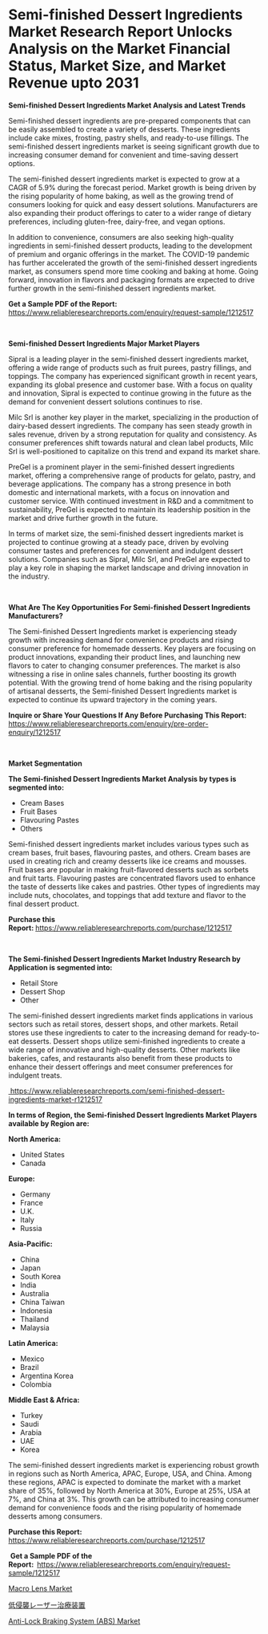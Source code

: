 <p><h1>Semi-finished Dessert Ingredients Market Research Report Unlocks Analysis on the Market Financial Status, Market Size, and Market Revenue upto 2031</h1></p><p><strong>Semi-finished Dessert Ingredients Market Analysis and Latest Trends</strong></p>
<p><p>Semi-finished dessert ingredients are pre-prepared components that can be easily assembled to create a variety of desserts. These ingredients include cake mixes, frosting, pastry shells, and ready-to-use fillings. The semi-finished dessert ingredients market is seeing significant growth due to increasing consumer demand for convenient and time-saving dessert options. </p><p>The semi-finished dessert ingredients market is expected to grow at a CAGR of 5.9% during the forecast period. Market growth is being driven by the rising popularity of home baking, as well as the growing trend of consumers looking for quick and easy dessert solutions. Manufacturers are also expanding their product offerings to cater to a wider range of dietary preferences, including gluten-free, dairy-free, and vegan options. </p><p>In addition to convenience, consumers are also seeking high-quality ingredients in semi-finished dessert products, leading to the development of premium and organic offerings in the market. The COVID-19 pandemic has further accelerated the growth of the semi-finished dessert ingredients market, as consumers spend more time cooking and baking at home. Going forward, innovation in flavors and packaging formats are expected to drive further growth in the semi-finished dessert ingredients market.</p></p>
<p><strong>Get a Sample PDF of the Report:&nbsp;</strong> <a href="https://www.reliableresearchreports.com/enquiry/request-sample/1212517">https://www.reliableresearchreports.com/enquiry/request-sample/1212517</a></p>
<p>&nbsp;</p>
<p><strong>Semi-finished Dessert Ingredients Major Market Players</strong></p>
<p><p>Sipral is a leading player in the semi-finished dessert ingredients market, offering a wide range of products such as fruit purees, pastry fillings, and toppings. The company has experienced significant growth in recent years, expanding its global presence and customer base. With a focus on quality and innovation, Sipral is expected to continue growing in the future as the demand for convenient dessert solutions continues to rise.</p><p>Milc Srl is another key player in the market, specializing in the production of dairy-based dessert ingredients. The company has seen steady growth in sales revenue, driven by a strong reputation for quality and consistency. As consumer preferences shift towards natural and clean label products, Milc Srl is well-positioned to capitalize on this trend and expand its market share.</p><p>PreGel is a prominent player in the semi-finished dessert ingredients market, offering a comprehensive range of products for gelato, pastry, and beverage applications. The company has a strong presence in both domestic and international markets, with a focus on innovation and customer service. With continued investment in R&D and a commitment to sustainability, PreGel is expected to maintain its leadership position in the market and drive further growth in the future.</p><p>In terms of market size, the semi-finished dessert ingredients market is projected to continue growing at a steady pace, driven by evolving consumer tastes and preferences for convenient and indulgent dessert solutions. Companies such as Sipral, Milc Srl, and PreGel are expected to play a key role in shaping the market landscape and driving innovation in the industry.</p></p>
<p>&nbsp;</p>
<p><strong>What Are The Key Opportunities For Semi-finished Dessert Ingredients Manufacturers?</strong></p>
<p><p>The Semi-finished Dessert Ingredients market is experiencing steady growth with increasing demand for convenience products and rising consumer preference for homemade desserts. Key players are focusing on product innovations, expanding their product lines, and launching new flavors to cater to changing consumer preferences. The market is also witnessing a rise in online sales channels, further boosting its growth potential. With the growing trend of home baking and the rising popularity of artisanal desserts, the Semi-finished Dessert Ingredients market is expected to continue its upward trajectory in the coming years.</p></p>
<p><strong>Inquire or Share Your Questions If Any Before Purchasing This Report:</strong> <a href="https://www.reliableresearchreports.com/enquiry/pre-order-enquiry/1212517">https://www.reliableresearchreports.com/enquiry/pre-order-enquiry/1212517</a></p>
<p>&nbsp;</p>
<p><strong>Market Segmentation</strong></p>
<p><strong>The Semi-finished Dessert Ingredients Market Analysis by types is segmented into:</strong></p>
<p><ul><li>Cream Bases</li><li>Fruit Bases</li><li>Flavouring Pastes</li><li>Others</li></ul></p>
<p><p>Semi-finished dessert ingredients market includes various types such as cream bases, fruit bases, flavouring pastes, and others. Cream bases are used in creating rich and creamy desserts like ice creams and mousses. Fruit bases are popular in making fruit-flavored desserts such as sorbets and fruit tarts. Flavouring pastes are concentrated flavors used to enhance the taste of desserts like cakes and pastries. Other types of ingredients may include nuts, chocolates, and toppings that add texture and flavor to the final dessert product.</p></p>
<p><strong>Purchase this Report:&nbsp;</strong><a href="https://www.reliableresearchreports.com/purchase/1212517">https://www.reliableresearchreports.com/purchase/1212517</a></p>
<p>&nbsp;</p>
<p><strong>The Semi-finished Dessert Ingredients Market Industry Research by Application is segmented into:</strong></p>
<p><ul><li>Retail Store</li><li>Dessert Shop</li><li>Other</li></ul></p>
<p><p>The semi-finished dessert ingredients market finds applications in various sectors such as retail stores, dessert shops, and other markets. Retail stores use these ingredients to cater to the increasing demand for ready-to-eat desserts. Dessert shops utilize semi-finished ingredients to create a wide range of innovative and high-quality desserts. Other markets like bakeries, cafes, and restaurants also benefit from these products to enhance their dessert offerings and meet consumer preferences for indulgent treats.</p></p>
<p><a href="https://www.reliableresearchreports.com/semi-finished-dessert-ingredients-market-r1212517">&nbsp;https://www.reliableresearchreports.com/semi-finished-dessert-ingredients-market-r1212517</a></p>
<p><strong>In terms of Region, the Semi-finished Dessert Ingredients Market Players available by Region are:</strong></p>
<p>
    <p> <strong> North America: </strong>
        <ul>
            <li>United States</li>
            <li>Canada</li>
        </ul>
        </p> 
    <p> <strong> Europe: </strong>
        <ul>
            <li>Germany</li>
            <li>France</li>
            <li>U.K.</li>
            <li>Italy</li>
            <li>Russia</li>
        </ul>
        </p> 
    <p> <strong> Asia-Pacific: </strong>
        <ul>
            <li>China</li>
            <li>Japan</li>
            <li>South Korea</li>
            <li>India</li>
            <li>Australia</li>
            <li>China Taiwan</li>
            <li>Indonesia</li>
            <li>Thailand</li>
            <li>Malaysia</li>
        </ul>
        </p> 
    <p> <strong> Latin America: </strong>
        <ul>
            <li>Mexico</li>
            <li>Brazil</li>
            <li>Argentina Korea</li>
            <li>Colombia</li>
        </ul>
        </p> 
    <p> <strong> Middle East & Africa: </strong>
        <ul>
            <li>Turkey</li>
            <li>Saudi</li>
            <li>Arabia</li>
            <li>UAE</li>
            <li>Korea</li>
        </ul>
    </p>
    </p>
<p><p>The semi-finished dessert ingredients market is experiencing robust growth in regions such as North America, APAC, Europe, USA, and China. Among these regions, APAC is expected to dominate the market with a market share of 35%, followed by North America at 30%, Europe at 25%, USA at 7%, and China at 3%. This growth can be attributed to increasing consumer demand for convenience foods and the rising popularity of homemade desserts among consumers.</p></p>
<p><strong>Purchase this Report: </strong><a href="https://www.reliableresearchreports.com/purchase/1212517">https://www.reliableresearchreports.com/purchase/1212517</a></p>
<p>&nbsp;<strong>Get a Sample PDF of the Report:&nbsp;&nbsp;</strong><a href="https://www.reliableresearchreports.com/enquiry/request-sample/1212517">https://www.reliableresearchreports.com/enquiry/request-sample/1212517</a></p>
<p><strong></strong></p>
<p><p><a href="https://medium.com/@jsksk366/global-macro-lens-market-by-product-type-by-application-by-region-and-companies-industry-1825209ed9e5">Macro Lens Market</a></p><p><a href="https://github.com/Alenaieme/Market-Research-Report-List-2/blob/main/8773314126435.md">低侵襲レーザー治療装置</a></p><p><a href="https://github.com/DiannaFlatley/Market-Research-Report-List-1/blob/main/anti-lock-braking-system-abs-market.md">Anti-Lock Braking System (ABS) Market</a></p></p>